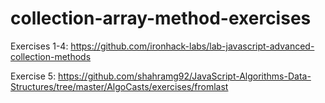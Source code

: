 # collection-array-method-exercises

Exercises 1-4: 
https://github.com/ironhack-labs/lab-javascript-advanced-collection-methods


Exercise 5: 
https://github.com/shahramg92/JavaScript-Algorithms-Data-Structures/tree/master/AlgoCasts/exercises/fromlast
